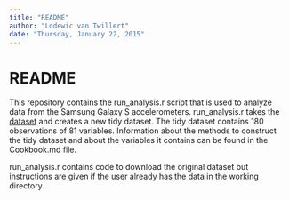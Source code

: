 ```yaml
---
title: "README"
author: "Lodewic van Twillert"
date: "Thursday, January 22, 2015"
---
```


# README


  This repository contains the run_analysis.r script that is used to analyze data from the Samsung Galaxy S accelerometers. run_analysis.r takes the [dataset](https://d396qusza40orc.cloudfront.net/getdata%2Fprojectfiles%2FUCI%20HAR%20Dataset.zip) and creates a new tidy dataset. The tidy dataset contains 180 observations of 81 variables. Information about the methods to construct the tidy dataset and about the variables it contains can be found in the Cookbook.md file.
  
  run_analysis.r contains code to download the original dataset but instructions are given if the user already has the data in the working directory.
